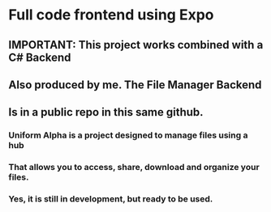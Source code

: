 # Full code frontend using Expo
## IMPORTANT: This project works combined with a C# Backend
## Also produced by me. The File Manager Backend
## Is in a public repo in this same github.

### Uniform Alpha is a project designed to manage files using a hub
### That allows you to access, share, download and organize your files.

### Yes, it is still in development, but ready to be used.